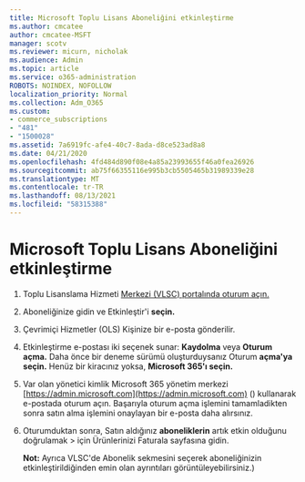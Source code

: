 ```yaml
---
title: Microsoft Toplu Lisans Aboneliğini etkinleştirme
ms.author: cmcatee
author: cmcatee-MSFT
manager: scotv
ms.reviewer: micurn, nicholak
ms.audience: Admin
ms.topic: article
ms.service: o365-administration
ROBOTS: NOINDEX, NOFOLLOW
localization_priority: Normal
ms.collection: Adm_O365
ms.custom:
- commerce_subscriptions
- "481"
- "1500028"
ms.assetid: 7a6919fc-afe4-40c7-8ada-d8ce523ad8a8
ms.date: 04/21/2020
ms.openlocfilehash: 4fd484d890f08e4a85a23993655f46a0fea26926
ms.sourcegitcommit: ab75f66355116e995b3cb5505465b31989339e28
ms.translationtype: MT
ms.contentlocale: tr-TR
ms.lasthandoff: 08/13/2021
ms.locfileid: "58315388"
---
```

# <a name="activating-a-microsoft-volume-license-subscription"></a>Microsoft Toplu Lisans Aboneliğini etkinleştirme

1. Toplu Lisanslama Hizmeti [Merkezi (VLSC) portalında oturum açın.](https://go.microsoft.com/fwlink/p/?LinkId=329762)
2. Aboneliğinize gidin ve Etkinleştir'i **seçin.**
3. Çevrimiçi Hizmetler (OLS) Kişinize bir e-posta gönderilir.
4. Etkinleştirme e-postası iki seçenek sunar: **Kaydolma** veya **Oturum açma.** Daha önce bir deneme sürümü oluşturduysanız Oturum **açma'ya seçin.** Henüz bir kiracınız yoksa, **Microsoft 365'ı seçin.**
5. Var olan yönetici kimlik Microsoft 365 yönetim merkezi [https://admin.microsoft.com](https://admin.microsoft.com) () kullanarak e-postada oturum açın. Başarıyla oturum açma işlemini tamamladikten sonra satın alma işlemini onaylayan bir e-posta daha alırsınız.
6. Oturumduktan sonra, Satın aldığınız **aboneliklerin** artık etkin olduğunu doğrulamak \> [](https://go.microsoft.com/fwlink/p/?linkid=842054) için Ürünlerinizi Faturala sayfasına gidin. 

    **Not:** Ayrıca VLSC'de  Abonelik sekmesini seçerek aboneliğinizin etkinleştirildiğinden emin olan ayrıntıları görüntüleyebilirsiniz.)
